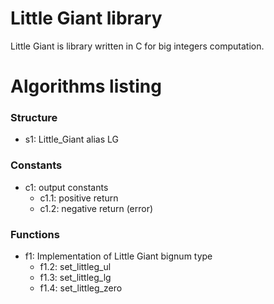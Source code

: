 # Little Giant library


Little Giant is library written in C for big integers computation.


# Algorithms listing

### Structure
- s1: Little_Giant alias LG

### Constants
- c1: output constants
    - c1.1: positive return
    - c1.2: negative return (error)

### Functions

- f1: Implementation of Little Giant bignum type
    - f1.2: set_littleg_ul
    - f1.3: set_littleg_lg
    - f1.4: set_littleg_zero